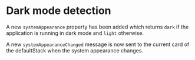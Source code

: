 # Dark mode detection

A new `systemAppearance` property has been added which returns `dark` if
the application is running in dark mode and `light` otherwise.

A new `systemAppearanceChanged` message is now sent to the current card of the
defaultStack when the system appearance changes.